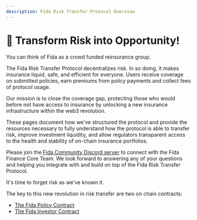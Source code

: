 ```yaml
---
description: Fida Risk Transfer Protocol Overview
---
```


# 💫 Transform Risk into Opportunity!

You can think of Fida as a crowd funded reinsurance group.

The Fida Risk Transfer Protocol decentralizes risk. In so doing, it makes insurance liquid, safe, and efficient for everyone. Users receive coverage on submitted policies, earn premiums from policy payments and collect fees of protocol usage.

Our mission is to close the coverage gap, protecting those who would before not have access to insurance by unlocking a new insurance infrastructure within the web3 revolution.

These pages document how we've structured the protocol and provide the resources necessary to fully understand how the protocol is able to transfer risk, improve investment liquidity, and allow regulators transparent access to the health and stability of on-chain insurance portfolios.&#x20;

Please join the [Fida Community Discord server](https://discord.gg/jjwnEKh8) to connect with the Fida Finance Core Team. We look forward to answering any of your questions and helping you integrate with and build on top of the Fida Risk Transfer Protocol.

It's time to forget risk as we've known it.

The key to this new revolution in risk transfer are two on chain contracts:

* [The Fida Policy Contract](fida-policy/policy-contract.md)
* [The Fida Investor Contract](investors/investor-contract.md)
